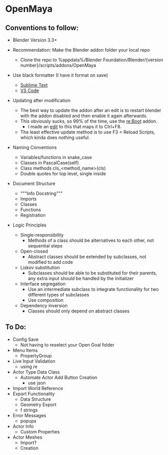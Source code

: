# OpenMaya

## Conventions to follow:

- Blender Version 3.3+

- Recommendation: Make the Blender addon folder your local repo
  - Clone the repo to %appdata%/Blender Foundation/Blender/{version number}/scripts/addons/OpenMaya

- Use black formatter (I have it format on save)
  - <a href="https://packagecontrol.io/packages/python-black">Sublime Text</a>
  - <a href="https://dev.to/adamlombard/how-to-use-the-black-python-code-formatter-in-vscode-3lo0">VS Code</a>

- Updating after modification
  - The best way to update the addon after an edit is to restart blender with the addon disabled and then enable it again afterwards.
  - This obviously sucks, so 99% of the time, use the <a href="https://blender-addons.org/reboot-addon/">re:Boot</a> addon.
    - I made an <a href="https://github.com/himham-jak/re-Boot-with-Keymap/releases">edit</a> to this that maps it to Ctrl+F8.
  - The least effective update method is to use F3 > Reload Scripts, which kinda does nothing useful.

- Naming Conventions
  - Variables/functions in snake_case
  - Classes in PascalCase(self)
  - Class methods cls_<method_name>(cls)
  - Double quotes for top level, single inside

- Document Structure
  - """Info Docstring"""
  - Imports
  - Classes
  - Functions
  - Registration
  
- Logic Principles
  - Single-responsibility
    - Methods of a class should be alternatives to each other, not sequential steps
  - Open-closed
    - Abstract classes should be extended by subclasses, not modified to add code
  - Liskov substitution
    - Subclasses should be able to be substituted for their parents, any extra input should be handled by the initializer
  - Interface segregation
    - Use an intermediate subclass to integrate functionality for two different types of subclasses
    - Use composition
  - Dependency inversion
    - Classes should only depend on abstract classes

## To Do:

- Config Save
  - Not having to reselect your Open Goal folder
- Menu Items
  - PropertyGroup
- Live Input Validation
  - using re
- Actor Type Data Class
  - Automate Actor Add Button Creation
    - use json
- Import World Reference
- Export Functionality
  - Data Structure
  - Geometry Export
  - f strings
- Error Messages
  - popups
- Actor Info
  - Custom Properties
- Actor Meshes
  - Import?
  - Creation
